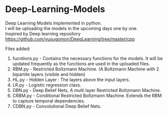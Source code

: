# Deep-Learning-Models
Deep Learning Models implemented in python. <br/>
I will be uploading the models in the upcoming days one by one. <br/>
Inspired by Deep learning repository https://github.com/yusugomori/DeepLearning/tree/master/cpp <br/>

Files added: <br/>
1. fucntions.py - Contains the necessary functions for the models. It will be updated frequently as the functions are used in the uploaded files.<br/>
2. RBM.py 		- Restricted Boltzmann Machine. (A Boltzmann Machine with 2 bipartite layers (visible and hidden)<br/>
3. HL.py 		- Hidden Layer : The layers above the input layers. <br/>
4. LR.py 		- Logistic regression class.<br/>
5. DBN.py 		- Deep Belief Nets, A multi layer Restricted Boltzmann Machine.<br/>
6. CRBM.py 		- Conditional Restricted Boltzmann Machine. Extends the RBM to capture temporal dependencies. <br/>
7. CDBN.py 		- Convolutional Deep Belief Nets.
